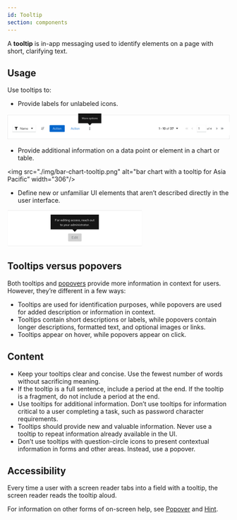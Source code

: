 ```yaml
---
id: Tooltip
section: components
---
```

A **tooltip** is in-app messaging used to identify elements on a page with short, clarifying text.

## Usage 
Use tooltips to:
- Provide labels for unlabeled icons.   

<img src="./img/kebab-tooltip.png" alt="kebab icon with a “More options” tooltip label" width="582"/>  

- Provide additional information on a data point or element in a chart or table.   

<img src="./img/bar-chart-tooltip.png" alt="bar chart with a tooltip for Asia Pacific” width="306"/> 

- Define new or unfamiliar UI elements that aren’t described directly in the user interface.   

<img src="./img/disabled-edit-button.png" alt= 'disabled edit button with a tooltip about access' width='306'/>

## Tooltips versus popovers
Both tooltips and [popovers](https://www.patternfly.org/v4/components/popover/design-guidelines) provide more information in context for users. However, they’re different in a few ways:

- Tooltips are used for identification purposes, while popovers are used for added description or information in context. 
- Tooltips contain short descriptions or labels, while popovers contain longer descriptions, formatted text, and optional images or links.
- Tooltips appear on hover, while popovers appear on click.   

## Content
- Keep your tooltips clear and concise. Use the fewest number of words without sacrificing meaning.
- If the tooltip is a full sentence, include a period at the end. If the tooltip is a fragment, do not include a period at the end.
- Use tooltips for additional information. Don’t use tooltips for information critical to a user completing a task, such as password character requirements.  
- Tooltips should provide new and valuable information. Never use a tooltip to repeat information already available in the UI.
- Don’t use tooltips with question-circle icons to present contextual information in forms and other areas. Instead, use a popover.  

## Accessibility
Every time a user with a screen reader tabs into a field with a tooltip, the screen reader reads the tooltip aloud.

For information on other forms of on-screen help, see [Popover](https://www.patternfly.org/v4/components/popover/design-guidelines) and [Hint](https://www.patternfly.org/v4/components/hint/design-guidelines).






